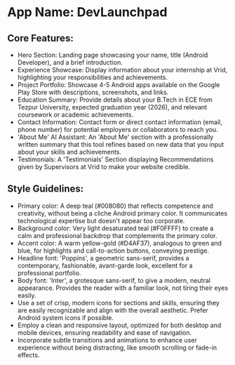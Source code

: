 # **App Name**: DevLaunchpad

## Core Features:

- Hero Section: Landing page showcasing your name, title (Android Developer), and a brief introduction.
- Experience Showcase: Display information about your internship at Vrid, highlighting your responsibilities and achievements.
- Project Portfolio: Showcase 4-5 Android apps available on the Google Play Store with descriptions, screenshots, and links.
- Education Summary: Provide details about your B.Tech in ECE from Tezpur University, expected graduation year (2026), and relevant coursework or academic achievements.
- Contact Information: Contact form or direct contact information (email, phone number) for potential employers or collaborators to reach you.
- 'About Me' AI Assistant: An 'About Me' section with a professionally written summary that this tool refines based on new data that you input about your skills and achievements.
- Testimonials: A 'Testimonials' Section displaying Recommendations given by Supervisors at Vrid to make your website credible.

## Style Guidelines:

- Primary color: A deep teal (#008080) that reflects competence and creativity, without being a cliche Android primary color.  It communicates technological expertise but doesn't appear too corporate.
- Background color: Very light desaturated teal (#F0FFFF) to create a calm and professional backdrop that complements the primary color.
- Accent color: A warm yellow-gold (#D4AF37), analogous to green and blue, for highlights and call-to-action buttons, conveying prestige.
- Headline font: 'Poppins', a geometric sans-serif, provides a contemporary, fashionable, avant-garde look, excellent for a professional portfolio.
- Body font: 'Inter', a grotesque sans-serif, to give a modern, neutral appearance. Provides the reader with a familiar look, not tiring their eyes easily.
- Use a set of crisp, modern icons for sections and skills, ensuring they are easily recognizable and align with the overall aesthetic. Prefer Android system icons if possible.
- Employ a clean and responsive layout, optimized for both desktop and mobile devices, ensuring readability and ease of navigation.
- Incorporate subtle transitions and animations to enhance user experience without being distracting, like smooth scrolling or fade-in effects.